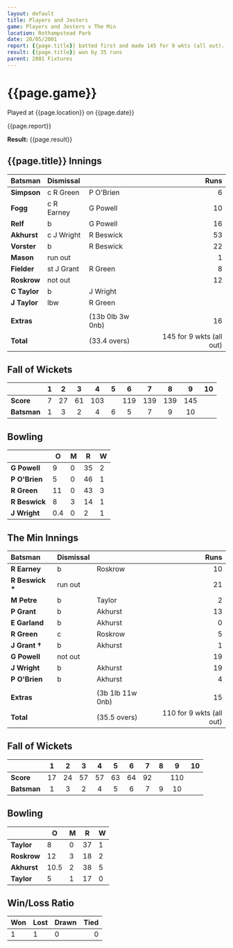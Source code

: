 ```yaml
---
layout: default
title: Players and Jesters
game: Players and Jesters v The Min
location: Rothampstead Park
date: 20/05/2001
report: {{page.title}} batted first and made 145 for 9 wkts (all out). The Min replied with 110 for 9 wkts (all out)
result: {{page.title}} won by 35 runs
parent: 2001 Fixtures
---
```


# {{page.game}}

Played at {{page.location}} on {{page.date}}

{{page.report}}

**Result:** {{page.result}}


## {{page.title}} Innings

| Batsman | Dismissal |  | Runs |
|:---|:---|---|---:|
| **Simpson** | c R Green | P O'Brien | 6 |
| **Fogg** | c R Earney | G Powell | 10 |
| **Relf** | b | G Powell | 16 |
| **Akhurst** | c J Wright | R Beswick | 53 |
| **Vorster** | b | R Beswick | 22 |
| **Mason** | run out |  | 1 |
| **Fielder** | st J Grant | R Green | 8 |
| **Roskrow** | not out |  | 12 |
| **C Taylor** | b | J Wright |  |
| **J Taylor** | lbw | R Green |  |
|  |  |  |  |
| **Extras** | | (13b 0lb 3w 0nb) | 16 |
| **Total** | | (33.4 overs) | 145 for 9 wkts (all out) |

## Fall of Wickets

| | 1 | 2 | 3 | 4 | 5 | 6 | 7 | 8 | 9 | 10 |
|---|:---:|:---:|:---:|:---:|:---:|:---:|:---:|:---:|:---:|:---:|
| **Score** | 7 | 27 | 61 | 103 |  | 119 | 139 | 139 | 145 |  |
| **Batsman** | 1 | 3 | 2 | 4 | 6 | 5 | 7 | 9 | 10 |  |

## Bowling

| | O | M | R | W |
|---|---|---|---|---|
| **G Powell** | 9 | 0 | 35 | 2 |
| **P O'Brien** | 5 | 0 | 46 | 1 |
| **R Green** | 11 | 0 | 43 | 3 |
| **R Beswick** | 8 | 3 | 14 | 1 |
| **J Wright** | 0.4 | 0 | 2 | 1 |

## The Min Innings

| Batsman | Dismissal |  | Runs |
|:---|:---|---|---:|
| **R Earney** | b | Roskrow | 10 |
| **R Beswick &#42;** | run out |  | 21 |
| **M Petre** | b | Taylor | 2 |
| **P Grant** | b | Akhurst | 13 |
| **E Garland** | b | Akhurst | 0 |
| **R Green** | c | Roskrow | 5 |
| **J Grant &#8224;** | b | Akhurst | 1 |
| **G Powell** | not out |  | 19 |
| **J Wright** | b | Akhurst | 19 |
| **P O'Brien** | b | Akhurst | 4 |
|  |  |  |  |
| **Extras** | | (3b 1lb 11w 0nb) | 15 |
| **Total** | | (35.5 overs) | 110 for 9 wkts (all out) |

## Fall of Wickets

| | 1 | 2 | 3 | 4 | 5 | 6 | 7 | 8 | 9 | 10 |
|---|:---:|:---:|:---:|:---:|:---:|:---:|:---:|:---:|:---:|:---:|
| **Score** | 17 | 24 | 57 | 57 | 63 | 64 | 92 |  | 110 |  |
| **Batsman** | 1 | 3 | 2 | 4 | 5 | 6 | 7 | 9 | 10 |  |

## Bowling

| | O | M | R | W |
|---|---|---|---|---|
| **Taylor** | 8 | 0 | 37 | 1 |
| **Roskrow** | 12 | 3 | 18 | 2 |
| **Akhurst** | 10.5 | 2 | 38 | 5 |
| **Taylor** | 5 | 1 | 17 | 0 |

## Win/Loss Ratio

| Won | Lost | Drawn | Tied |
|:---|:---|:---|---:|
| 1 | 1 | 0 | 0 |